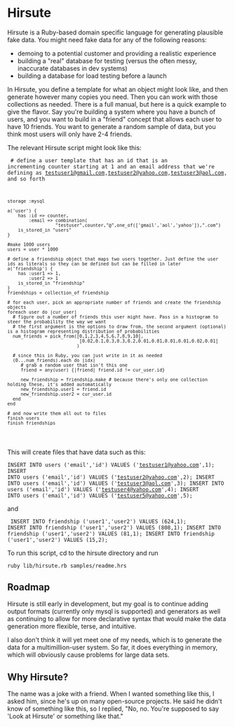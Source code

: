 Hirsute
=======
Hirsute is a Ruby-based domain specific language for generating plausible fake data. You might need fake data for any of the following reasons:
* demoing to a potential customer and providing a realistic experience
* building a "real" database for testing (versus the often messy, inaccurate databases in dev systems)
* building a database for load testing before a launch

In Hirsute, you define a template for what an object might look like, and then generate however many copies you need. Then you can work with those collections as needed. There is a full manual, but here is a quick example to give the flavor. Say you're building a system where you have a bunch of users, and you want to build in a "friend" concept that allows each user to have 10 friends. You want to generate a random sample of data, but you think most users will only have 2-4 friends.

The relevant Hirsute script might look like this:

<code><pre>
    # define a user template that has an id that is an incrementing counter starting at 1 and an email address that we're defining as testuser1@gmail.com,testuser2@yahoo.com,testuser3@aol.com, and so forth

    storage :mysql

    a('user') {
        has :id => counter,
            :email => combination(
                      "testuser",counter,"@",one_of(['gmail','aol','yahoo']),".com")
        is_stored_in "users"
    }

    #make 1000 users
    users = user * 1000

    # define a friendship object that maps two users together. Just define the user ids as literals so they can be defined but can be filled in later
    a('friendship') {
        has :user1 => 1, 
            :user2 => 1
        is_stored_in "friendship"
    }
    friendships = collection_of friendship

    # for each user, pick an appropriate number of friends and create the friendship objects
    foreach user do |cur_user|
      # figure out a number of friends this user might have. Pass in a histogram to steer the probability the way we want
      # the first argument is the options to draw from, the second argument (optional) is a histogram representing distribution of probabilities
      num_friends = pick_from([0,1,2,3,4,5,6,7,8,9,10],
                               [0.02,0.1,0.3,0.3,0.2,0.01,0.01,0.01,0.01,0.02,0.01]
                              )

      # since this in Ruby, you can just write in it as needed
      (0...num_friends).each do |idx|
         # grab a random user that isn't this one
         friend = any(user) {|friend| friend.id != cur_user.id}

         new_friendship = friendship.make # because there's only one collection holding these, it's added automatically
         new_friendship.user1 = friend.id
         new_friendship.user2 = cur_user.id
      end
    end

    # and now write them all out to files
    finish users
    finish friendships
</pre></code>

This will create files that have data such as this:
<code><pre>
    INSERT INTO users ('email','id') VALUES ('testuser1@yahoo.com',1);
    INSERT INTO users ('email','id') VALUES ('testuser2@yahoo.com',2);
    INSERT INTO users ('email','id') VALUES ('testuser3@aol.com',3);
    INSERT INTO users ('email','id') VALUES ('testuser4@yahoo.com',4);
    INSERT INTO users ('email','id') VALUES ('testuser5@yahoo.com',5);
</pre></code>

and 

<code><pre>
    INSERT INTO friendship ('user1','user2') VALUES (624,1);
    INSERT INTO friendship ('user1','user2') VALUES (808,1);
    INSERT INTO friendship ('user1','user2') VALUES (81,1);
    INSERT INTO friendship ('user1','user2') VALUES (15,2);
</pre></code>

To run this script, cd to the hirsute directory and run
<code><pre>
  ruby lib/hirsute.rb samples/readme.hrs
</pre></code>

Roadmap
-------
Hirsute is still early in development, but my goal is to continue adding output formats (currently only mysql is supported) and generators as well as continuing to allow for more declarative syntax that would make the data generation more flexible, terse, and intuitive.

I also don't think it will yet meet one of my needs, which is to generate the data for a multimillion-user system. So far, it does everything in memory, which will obviously cause problems for large data sets.

Why Hirsute?
------------
The name was a joke with a friend. When I wanted something like this, I asked him, since he's up on many open-source projects. He said he didn't know of something like this, so I replied, "No, no. You're supposed to say 'Look at Hirsute' or something like that."